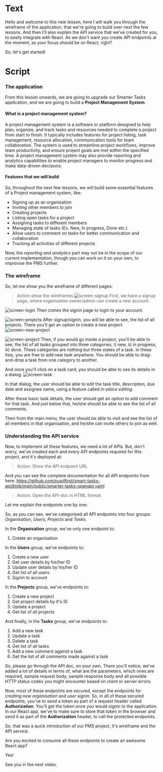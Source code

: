 # Text
Hello and welcome to this new lesson, here I will walk you through the wireframe of the application, that we're going to build over next the few lessons. And then I'll also explain the API service that we've created for you, to easily integrate with React. As we don't want you create API endpoints at the moment, as your focus should be on React, right? 

So, let's get started!

# Script

### The application
From this lesson onwards, we are going to upgrade our Smarter Tasks application, and we are going to build a **Project Management System**.

#### What is a project management system?
A project management system is a software or platform designed to help plan, organize, and track tasks and resources needed to complete a project from start to finish. It typically includes features for project listing, task management, resource allocation, communication tools for team collaboration. The system is used to streamline project workflows, improve team productivity, and ensure project goals are met within the specified time. A project management system may also provide reporting and analytics capabilities to enable project managers to monitor progress and make data-driven decisions.

#### Features that we will build
So, throughout the next few lessons, we will build some essential features of a Project management system, like:
- Signing up as an organisation
- Inviting other members to join
- Creating projects
- Listing open tasks for a project
- Assigning tasks to different members
- Managing state of tasks (Ex. New, In progress, Done etc.)
- Allow users to comment on tasks for better communication and collaboration
- Tracking all activities of different projects

Now, the *reporting and analytics* part may not be in the scope of our current implementation, though you can work on it on your own, to improvise the PMS further.

### The wireframe
So, let me show you the wireframe of different pages:
> Action show the wireframes
![screen-signup](screen-signup.png)
First, we have a signup page, where organisation owner/admin can create a new account.

![screen-login](screen-login.png)
Then comes the signin page to login to your account.

![screen-projects](screen-projects.png)
After signup/signin, you will be able to see, the list of all projects. There you'll get an option to create a new project.
![screen-new-project](screen-new-project.png)

![screen-project](screen-project.png)
Then, if you would go inside a project, you'll be able to see, the list of all tasks grouped into three categories, i) new, ii) in progress, iii) done. These categories are nothing but three states of a task.
In these lists, you are free to add new task anywhere. You should be able to drag-and-drop a task from one category to another. 

And once you'll click on a task card, you should be able to see its details in a dialog.
![screen-task](screen-task.png)

In that dialog, the user should be able to edit the task title, description, due date and assignee name, using a feature called *in-place editing*.

After these basic task details, the user should get an option to add comment for that task. And just below that, he/she should be able to see the list of all comments.

Then from the main menu, the user should be able to visit and see the list of all members in that organisation, and he/she can invite others to join as well.

### Understanding the API service
Now, to implement all these features, we need a lot of APIs. But, don't worry, we've created each and every API endpoints required for this project, and it's deployed at:
> Action: Show the API endpoint URL

And you can see the complete documentation for all API endpoints from here:
https://github.com/pupilfirst/smart-tasks-api/blob/main/public/smarter-tasks-openapi.yaml
> Action: Open the API-doc in HTML format.

Let me explain the endpoints one by one:

So, as you can see, we've categorised all API endpoints into four groups: *Organisation*, *Users*, *Projects* and *Tasks*.

In the **Organisation** group, we've only one endpoint to:
1. Create an organisation

In the **Users** group, we've endpoints to:
1. Create a new user
2. Get user details by his/her ID
3. Update user details by his/her ID
4. Get list of all users
5. Signin to account

In the **Projects** group, we've endpoints to:
1. Create a new project
2. Get project details by it's ID
3. Update a project
4. Get list of all projects

And finally, in the **Tasks** group, we've endpoints to:
1. Add a new task
2. Update a task
3. Delete a task
4. Get list of all tasks
5. Add a new comment against a task
6. Get the list of all comments made against a task

So, please go through the API doc, on your own. There you'll notice, we've added a lot of details in terms of, what are the parameters, which ones are required, sample request body, sample response body and all possible HTTP status codes you might encounter based on client or server errors.

Now, most of these endpoints are secured, except the endpoints for *creating new organisation* and *user signin*. So, in all of these secured endpoints, you've to send a token as part of a request header called **Authorization**. You'll get the token once you would signin to the application. In our React app, we've to make sure to store that token in the browser and send it as part of the  **Authorization** header, to call the protected endpoints.

So, that was a quick introduction of our PMS project, it's wireframe and the API service. 

Are you excited to consume all these endpoints to create an awesome React app?

Yes!

See you in the next video.

